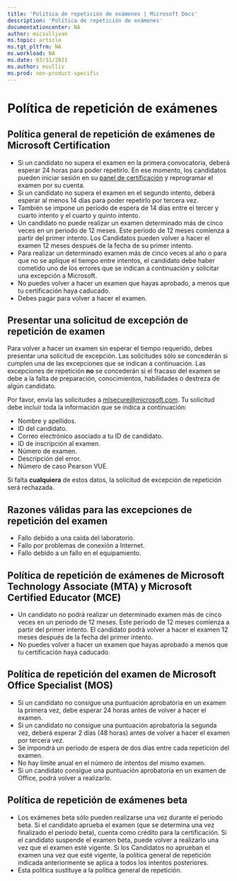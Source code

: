 ```yaml
---
title: 'Política de repetición de exámenes | Microsoft Docs'
description: 'Política de repetición de exámenes' 
documentationcenter: NA 
author: micsullivan
ms.topic: article
ms.tgt_pltfrm: NA
ms.workload: NA
ms.date: 03/31/2021
ms.author: msulliv
ms.prod: non-product-specific
---
```

# Política de repetición de exámenes

## Política general de repetición de exámenes de Microsoft Certification

- Si un candidato no supera el examen en la primera convocatoria, deberá esperar 24 horas para poder repetirlo. En ese momento, los candidatos pueden iniciar sesión en su [panel de certificación](https://aka.ms/certdashboard) y reprogramar el examen por su cuenta.
- Si un candidato no supera el examen en el segundo intento, deberá esperar al menos 14 días para poder repetirlo por tercera vez.
- También se impone un período de espera de 14 días entre el tercer y cuarto intento y el cuarto y quinto intento.
- Un candidato no puede realizar un examen determinado más de cinco veces en un periodo de 12 meses. Este periodo de 12 meses comienza a partir del primer intento. Los Candidatos pueden volver a hacer el examen 12 meses después de la fecha de su primer intento.
- Para realizar un determinado examen más de cinco veces al año o para que no se aplique el tiempo entre intentos, el candidato debe haber cometido uno de los errores que se indican a continuación y solicitar una excepción a Microsoft.
- No puedes volver a hacer un examen que hayas aprobado, a menos que tu certificación haya caducado.
- Debes pagar para volver a hacer el examen.

## Presentar una solicitud de excepción de repetición de examen

Para volver a hacer un examen sin esperar el tiempo requerido, debes presentar una solicitud de excepción. Las solicitudes sólo se concederán si cumplen una de las excepciones que se indican a continuación. Las excepciones de repetición **no** se concederán si el fracaso del examen se debe a la falta de preparación, conocimientos, habilidades o destreza de algún candidato.

Por favor, envía las solicitudes a [mlsecure@microsoft.com](mailto:mlsecure@microsoft.com). Tu solicitud debe incluir toda la información que se indica a continuación:

- Nombre y apellidos.
- ID del candidato.
- Correo electrónico asociado a tu ID de candidato.
- ID de inscripción al examen.
- Número de examen.
- Descripción del error.
- Número de caso Pearson VUE.

Si falta **cualquiera** de estos datos, la solicitud de excepción de repetición será rechazada.

## Razones válidas para las excepciones de repetición del examen

- Fallo debido a una caída del laboratorio.
- Fallo por problemas de conexión a Internet.
- Fallo debido a un fallo en el equipamiento.

## Política de repetición de exámenes de Microsoft Technology Associate (MTA) y Microsoft Certified Educator (MCE) 


- Un candidato no podrá realizar un determinado examen más de cinco veces en un periodo de 12 meses. Este periodo de 12 meses comienza a partir del primer intento. El candidato podrá volver a hacer el examen 12 meses después de la fecha del primer intento.
- No puedes volver a hacer un examen que hayas aprobado a menos que tu certificación haya caducado.

## Política de repetición del examen de Microsoft Office Specialist (MOS)

- Si un candidato no consigue una puntuación aprobatoria en un examen la primera vez, debe esperar 24 horas antes de volver a hacer el examen.
- Si un candidato no consigue una puntuación aprobatoria la segunda vez, deberá esperar 2 días (48 horas) antes de volver a hacer el examen por tercera vez.
- Se impondrá un periodo de espera de dos días entre cada repetición del examen.
- No hay límite anual en el número de intentos del mismo examen. 
- Si un candidato consigue una puntuación aprobatoria en un examen de Office, podrá volver a realizarlo.

## Política de repetición de exámenes beta

- Los exámenes beta sólo pueden realizarse una vez durante el periodo beta. Si el candidato aprueba el examen (que se determina una vez finalizado el periodo beta), cuenta como crédito para la certificación. Si el candidato suspende el examen beta, puede volver a realizarlo una vez que el examen esté vigente. Si los Candidatos no aprueban el examen una vez que esté vigente, la política general de repetición indicada anteriormente se aplica a todos los intentos posteriores.
- Esta política sustituye a la política general de repetición.